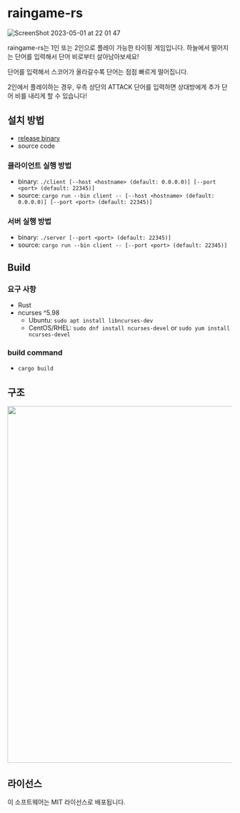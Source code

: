 # raingame-rs

![ScreenShot 2023-05-01 at 22 01 47](https://user-images.githubusercontent.com/37946887/235504907-e97281dd-446e-415a-81c0-0e45514a9fd1.gif)

raingame-rs는 1인 또는 2인으로 플레이 가능한 타이핑 게임입니다. 하늘에서 떨어지는 단어를 입력해서 단어 비로부터 살아남아보세요!

단어를 입력해서 스코어가 올라갈수록 단어는 점점 빠르게 떨어집니다.

2인에서 플레이하는 경우, 우측 상단의 ATTACK 단어를 입력하면 상대방에게 추가 단어 비를 내리게 할 수 있습니다!

## 설치 방법
- [release binary](https://github.com/KMUCS23-RUST-A/raingame-rs/releases)
- source code

### 클라이언트 실행 방법
- binary: `./client [--host <hostname> (default: 0.0.0.0)] [--port <port> (default: 22345)]`
- source: `cargo run --bin client -- [--host <hostname> (default: 0.0.0.0)] [--port <port> (default: 22345)]`

### 서버 실행 방법
- binary: `./server [--port <port> (default: 22345)]`
- source: `cargo run --bin client -- [--port <port> (default: 22345)]`

## Build
### 요구 사항
- Rust
- ncurses ^5.98
  - Ubuntu: `sudo apt install libncurses-dev`
  - CentOS/RHEL: `sudo dnf install ncurses-devel` or `sudo yum install ncurses-devel`
### build command
- `cargo build`

## 구조
<img src="https://user-images.githubusercontent.com/37946887/235584987-aa2282ec-58e0-4142-a2b0-1cc74ce64643.png" width="800">

## 라이선스

이 소프트웨어는 MIT 라이선스로 배포됩니다.
